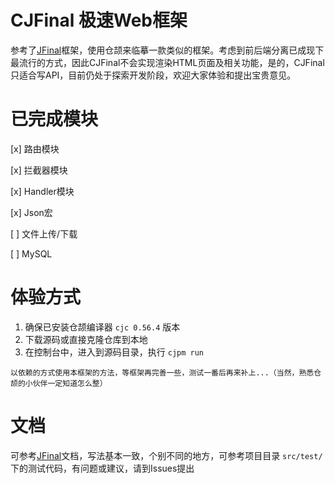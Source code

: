 # CJFinal 极速Web框架
参考了[JFinal](https://www.jfinal.com)框架，使用仓颉来临摹一款类似的框架。考虑到前后端分离已成现下最流行的方式，因此CJFinal不会实现渲染HTML页面及相关功能，是的，CJFinal只适合写API，目前仍处于探索开发阶段，欢迎大家体验和提出宝贵意见。

# 已完成模块
[x] 路由模块

[x] 拦截器模块

[x] Handler模块

[x] Json宏

[ ] 文件上传/下载

[ ] MySQL

# 体验方式
1. 确保已安装仓颉编译器 `cjc 0.56.4` 版本
2. 下载源码或直接克隆仓库到本地
3. 在控制台中，进入到源码目录，执行 `cjpm run`

`以依赖的方式使用本框架的方法，等框架再完善一些，测试一番后再来补上...（当然，熟悉仓颉的小伙伴一定知道怎么整）`

# 文档
可参考[JFinal](https://www.jfinal.com)文档，写法基本一致，个别不同的地方，可参考项目目录 `src/test/` 下的测试代码，有问题或建议，请到Issues提出
